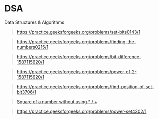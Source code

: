 # DSA
Data Structures &amp; Algorithms

> https://practice.geeksforgeeks.org/problems/set-bits0143/1

>https://practice.geeksforgeeks.org/problems/finding-the-numbers0215/1

> https://practice.geeksforgeeks.org/problems/bit-difference-1587115620/1

> https://practice.geeksforgeeks.org/problems/power-of-2-1587115620/1

> https://practice.geeksforgeeks.org/problems/find-position-of-set-bit3706/1

> [Square of a number without using * / +](https://www.geeksforgeeks.org/calculate-square-of-a-number-without-using-and-pow/#:~:text=Given%20an%20integer%20n%2C%20calculate,*%2C%20%2F%20and%20pow().&text=A%20Simple%20Solution%20is%20to%20repeatedly%20add%20n%20to%20result.)

>https://practice.geeksforgeeks.org/problems/power-set4302/1
